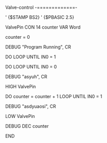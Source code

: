 Valve-control
-=============-

' {$STAMP BS2}
' {$PBASIC 2.5}

ValvePin CON 14
counter VAR Word

counter = 0

DEBUG "Program Running", CR

DO
LOOP UNTIL IN0 = 1

DO
LOOP UNTIL IN0 = 0

DEBUG "asyuh", CR

HIGH ValvePin

DO
counter = counter + 1
LOOP UNTIL IN0 = 1

DEBUG "asdyuaosi", CR

LOW ValvePin

DEBUG DEC counter

END
